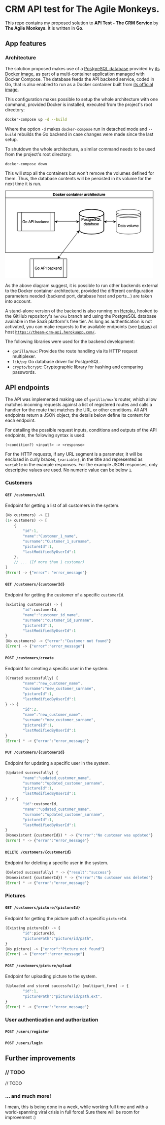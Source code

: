 # CRM API test for The Agile Monkeys.

This repo contains my proposed solution to **API Test - The CRM Service** by **The Agile Monkeys**. It is written in **Go**.

## App features

### Architecture

The solution proposed makes use of a [PostgreSQL database](https://www.postgresql.org) provided by [its Docker image](https://hub.docker.com/_/postgres/), as part of a multi-container application managed with Docker Compose. The database feeds the API backend service, coded in Go, that is also enabled to run as a Docker container built from [its official image](https://hub.docker.com/_/golang/).

This configuration makes possible to setup the whole architecture with one command, provided Docker is installed, executed from the project's root directory:

```sh
docker-compose up -d --build
```

Where the option `-d` makes `docker-compose` run in detached mode and `--build` rebuilds the Go backend in case changes were made since the last setup.

To shutdown the whole architecture, a similar command needs to be used from the project's root directory:

```
docker-compose down
```

This will stop all the containers but won't remove the volumes defined for them. Thus, the database contents will be persisted in its volume for the next time it is run.

![Project architecture](./theam_test_arch.png "Project architecture")

As the above diagram suggest, it is possible to run other backends external to the Docker container architecture, provided the different configuration parameters needed (backend port, database host and ports...) are taken into account.

A stand-alone version of the backend is also running on [Heroku](https://www.heroku.com/), hooked to the GitHub repository's `heroku` branch and using the PostgreSQL database available in the SaaS platform's free tier. As long as authentication is not activated, you can make requests to the available endpoints (see [below](#API_endpoints)) at host [`https://theam-crm-api.herokuapp.com/`](https://theam-crm-api.herokuapp.com/).

The following libraries were used for the backend development:
- `gorilla/mux`: Provides the route handling via its HTTP request multiplexer.
- `lib/pq`: Go database driver for PostgreSQL.
- `crypto/bcrypt`: Cryptographic library for hashing and comparing passwords.

## <a name="API_endpoints"></a>API endpoints

The API was implemented making use of `gorilla/mux`'s router, which allow matches incoming requests against a list of registered routes and calls a handler for the route that matches the URL or other conditions. All API endpoints return a JSON object, the details below define its content for each endpoint.

For detailing the possible request inputs, conditions and outputs of the API endpoints, the following syntax is used:

```
(<condition?) <input?> -> <response>
```

For the HTTP requests, if any URL segment is a parameter, it will be enclosed in curly braces, `{variable}`, in the title and represented as `variable` in the example responses. For the example JSON responses, only descriptive values are used. No numeric value can be below `1`.

### Customers

#### `GET /customers/all`
Endpoint for getting a list of all customers in the system.
```js
(No customers) -> []
(1+ customers) -> [
    {
        "id":1,
        "name":"Customer_1_name",
        "surname":"Customer_1_surname",
        "pictureId":1,
        "lastModifiedByUserId":1
    },
    // ... (If more than 1 customer)
]
(Error) -> {"error": "error_message"}
```

<!-- #### Possible endpoint improvements
// TODO -->


#### `GET /customers/{customerId}`
Endpoint for getting the customer of a specific `customerId`.
```js
(Existing customerId) -> {
        "id":customerId,
        "name":"customer_id_name",
        "surname":"customer_id_surname",
        "pictureId":1,
        "lastModifiedByUserId":1
}
(No customers) -> {"error":"Customer not found"}
(Error) -> {"error":"error_message"}
```


#### `POST /customers/create`
Endpoint for creating a specific user in the system.
```js
(Created successfully) {
        "name":"new_customer_name",
        "surname":"new_customer_surname",
        "pictureId":1,
        "lastModifiedByUserId":1
} -> {
        "id":2,
        "name":"new_customer_name",
        "surname":"new_customer_surname",
        "pictureId":1,
        "lastModifiedByUserId":1
}
(Error) * -> {"error":"error_message"}
```

#### `PUT /customers/{customerId}`
Endpoint for updating a specific user in the system.
```js
(Updated successfully) {
        "name":"updated_customer_name",
        "surname":"updated_customer_surname",
        "pictureId":1,
        "lastModifiedByUserId":1
} -> {
        "id":customerId,
        "name":"updated_customer_name",
        "surname":"updated_customer_surname",
        "pictureId":1,
        "lastModifiedByUserId":1
}
(Nonexistent {customerId}) * -> {"error":"No customer was updated"}
(Error) * -> {"error":"error_message"}
```

#### `DELETE /customers/{customerId}`
Endpoint for deleting a specific user in the system.
```js
(Deleted successfully) * -> {"result":"success"}
(Nonexistent {customerId}) * -> {"error":"No customer was deleted"}
(Error) * -> {"error":"error_message"}
```

### Pictures

#### `GET /customers/picture/{pictureId}`
Endpoint for getting the picture path of a specific `pictureId`.
```js
(Existing pictureId) -> {
        "id":pictureId,
        "picturePath":"picture/id/path",
}
(No picture) -> {"error":"Picture not found"}
(Error) -> {"error":"error_message"}
```


#### `POST /customers/picture/upload`
Endpoint for uploading picture to the system.
```js
(Uploaded and stored successfully) [multipart_form] -> {
        "id":1,
        "picturePath":"picture/id/path.ext",
}
(Error) * -> {"error":"error_message"}
```

### User authentication and authorization

#### `POST /users/register`

#### `POST /users/login`


## Further improvements

### // TODO
// TODO

### ... and much more!
I mean, this is being done in a week, while working full time and with a world-spanning viral crisis in full force! Sure there will be room for improvement :)
